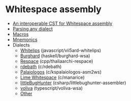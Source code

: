 # Whitespace assembly

- [An interoperable CST for Whitespace assembly](interop_cst.md)
- [Parsing any dialect](parsing.md)
- [Macros](macros.md)
- [Mnemonics](mnemonics.md)
- Dialects
  - [Whitelips](whitelips.md) (javascript/vii5ard-whitelips)
  - [Burghard](burghard.md) (haskell/burghard-wsa)
  - [Respace](respace.md) (cpp/thaliaarchi-respace)
  - [rdebath](rdebath.md) (c/rdebath)
  - [Palaiologos](palaiologos.md) (c/kspalaiologos-asm2ws)
  - [Lime Whitespace](limews.md) (c/manarice)
  - [littleBugHunter](littlebughunter.md) (csharp/littlebughunter-assembler)
  - [voliva](voliva.md) (typescript/voliva-wsa)
  - [Other](other_dialects.md)
